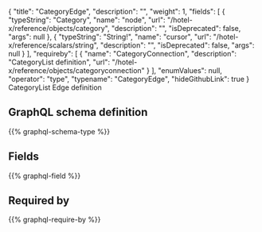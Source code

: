{
  "title": "CategoryEdge",
  "description": "",
  "weight": 1,
  "fields": [
    {
      "typeString": "Category",
      "name": "node",
      "url": "/hotel-x/reference/objects/category",
      "description": "",
      "isDeprecated": false,
      "args": null
    },
    {
      "typeString": "String!",
      "name": "cursor",
      "url": "/hotel-x/reference/scalars/string",
      "description": "",
      "isDeprecated": false,
      "args": null
    }
  ],
  "requireby": [
    {
      "name": "CategoryConnection",
      "description": "CategoryList definition",
      "url": "/hotel-x/reference/objects/categoryconnection"
    }
  ],
  "enumValues": null,
  "operator": "type",
  "typename": "CategoryEdge",
  "hideGithubLink": true
}
CategoryList Edge definition
## GraphQL schema definition

{{% graphql-schema-type %}}

## Fields

{{% graphql-field %}}

## Required by

{{% graphql-require-by %}}
